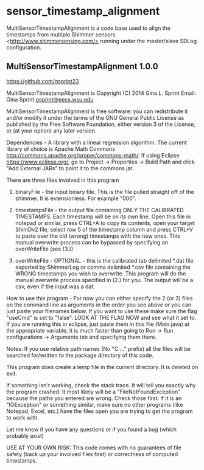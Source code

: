 sensor_timestamp_alignment
==========================

MultiSensorTimestampAlignment is a code base used to align the timestamps from multiple Shimmer sensors  &lt;http://www.shimmersensing.com/> running under the master/slave SDLog configuration.

MultiSensorTimestampAlignment 1.0.0
------------
https://github.com/gsprint23

MultiSensorTimestampAlignment is Copyright (C) 2014 Gina L. Sprint
Email: Gina Sprint <gsprint@eecs.wsu.edu>

MultiSensorTimestampAlignment is free software: you can redistribute it and/or modify
it under the terms of the GNU General Public License as published by
the Free Software Foundation, either version 3 of the License, or
(at your option) any later version.

Dependencies - A library with a linear regression algorithm.
The current library of choice is Apache Math Commons <http://commons.apache.org/proper/commons-math/>.
If using Eclipse <https://www.eclipse.org/>, go to Project -> Properties -> Build Path and 
click "Add External JARs" to point it to the commons jar.

There are three files involved in this program
1. binaryFile - the input binary file. This is the file pulled straight off of the shimmer. It is
extensionless. For example "000".

2. timestampsFile - the output file containing ONLY THE CALIBRATED TIMESTAMPS. Each timestamp
will be on its own line. Open this file in notepad or similar, press CTRL+A to copy its contents,
open your target ShimDv2 file, select row 5 of the timestamp column and press CTRL+V to paste over
the old (wrong) timestamps with the new ones. This manual overwrite process can be bypassed by 
specifying an overWriteFile (see (3.))

3. overWriteFile - OPTIONAL - this is the calibrated tab delimited *.dat file exported by ShimmerLog
or comma delimited *.csv file containing the WRONG timestamps you wish to overwrite.
This program will do the manual overwrite process specified in (2.) for you. The output
will be a csv, even if the input was a dat.

How to use this program - For now you can either specify the 2 (or 3) files on the command line
as arguments in the order you see above or you can just paste your filenames below. If you want to
use these make sure the flag "useCmd" is set to "false". LOOK AT THE FLAG NOW and see 
what it set to. If you are running this in eclipse, just
paste them in this file (Main.java) at the appropriate variable, it is much faster than going to
Run -> Run configurations -> Arguments tab and specifying them there.

Notes: 
If you use relative path names (No "C:\..." prefix) all the files will be searched
for/written to the package directory of this code.

This program does create a temp file in the current directory. It is deleted on exit.

If something isn't working, check the stack trace. It will tell you exactly why
the program crashed. It most likely will be a "FileNotFoundException" because the paths
you entered are wrong. Check those first. If it is an "IOException" or something similar,
make sure no other programs (like Notepad, Excel, etc.) have the files open you are trying
to get the program to work with.

Let me know if you have any questions or if you found a bug (which probably exist)

USE AT YOUR OWN RISK: This code comes with no guarantees of file safety (back up your involved
files first) or correctness of computed timestamps.
